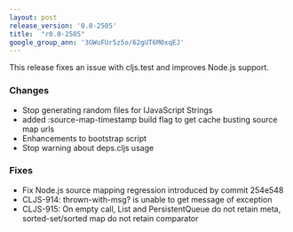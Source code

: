 ```yaml
---
layout: post
release_version: '0.0-2505'
title:  "r0.0-2505"
google_group_ann: '3GWuFUr5z5o/62gUT6M0xqEJ'
---
```


This release fixes an issue with cljs.test and improves Node.js 
support. 

### Changes 
* Stop generating random files for IJavaScript Strings 
* added :source-map-timestamp build flag to get cache busting source 
  map urls 
* Enhancements to bootstrap script 
* Stop warning about deps.cljs usage 

### Fixes 
* Fix Node.js source mapping regression introduced by commit 254e548 
* CLJS-914: thrown-with-msg? is unable to get message of exception 
* CLJS-915: On empty call, List and PersistentQueue do not retain 
  meta, sorted-set/sorted map do not retain comparator 
